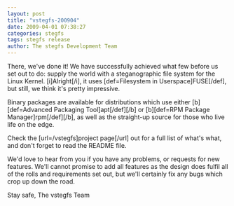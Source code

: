```yaml
---
layout: post
title: "vstegfs-200904"
date: 2009-04-01 07:38:27
categories: stegfs
tags: stegfs release
author: The stegfs Development Team
---
```

There, we've done it!  We have successfully achieved what few before us set out to do: supply the world with a steganographic file system for the Linux Kernel.  [i]Alright[/i], it uses [def=Filesystem in Userspace]FUSE[/def], but still, we think it's pretty impressive.

Binary packages are available for distributions which use either [b][def=Advanced Packaging Tool]apt[/def][/b] or [b][def=RPM Package Manager]rpm[/def][/b], as well as the straight-up source for those who live life on the edge.

Check the [url=/vstegfs]project page[/url] out for a full list of what's what, and don't forget to read the README file.

We'd love to hear from you if you have any problems, or requests for new features.  We'll cannot promise to add all features as the design does fulfil all of the rolls and requirements set out, but we'll certainly fix any bugs which crop up down the road.

Stay safe,
The vstegfs Team
